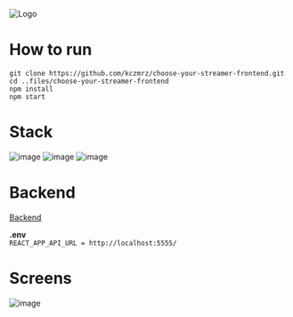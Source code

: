 ![Logo](https://github.com/kczmrz/choose-your-streamer-frontend/assets/96081508/12c0685d-4a17-4c1c-920f-addf456a3533)

# How to run
` git clone https://github.com/kczmrz/choose-your-streamer-frontend.git `<br/>
`cd ..files/choose-your-streamer-frontend `<br/>
`npm install `<br/>
`npm start`<br/>


# Stack
![image](https://img.shields.io/badge/React-20232A?style=for-the-badge&logo=react&logoColor=61DAFB)  ![image](https://img.shields.io/badge/React_Router-CA4245?style=for-the-badge&logo=react-router&logoColor=white) ![image](https://img.shields.io/badge/Tailwind_CSS-38B2AC?style=for-the-badge&logo=tailwind-css&logoColor=white)


# Backend
[Backend](https://github.com/kczmrz/choose-your-streamer-backend)

<b>.env</b> <br/>
`REACT_APP_API_URL = http://localhost:5555/ `


# Screens
![image](https://github.com/kczmrz/choose-your-streamer-frontend/assets/96081508/d431303e-757e-46a2-8183-9e0e7a575ef9)


